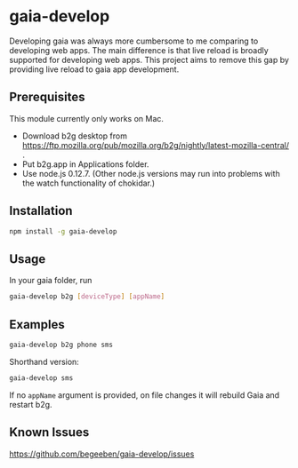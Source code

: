 # gaia-develop
Developing gaia was always more cumbersome to me comparing to developing web apps. The main difference is that live reload is broadly supported for developing web apps. This project aims to remove this gap by providing live reload to gaia app development.
## Prerequisites
This module currently only works on Mac.

* Download b2g desktop from https://ftp.mozilla.org/pub/mozilla.org/b2g/nightly/latest-mozilla-central/ .
* Put b2g.app in Applications folder.
* Use node.js 0.12.7. (Other node.js versions may run into problems with the watch functionality of chokidar.)

## Installation
```bash
npm install -g gaia-develop
```
## Usage
In your gaia folder, run
```bash
gaia-develop b2g [deviceType] [appName]
```
## Examples
```bash
gaia-develop b2g phone sms
```
Shorthand version:
```bash
gaia-develop sms
```
If no ```appName``` argument is provided, on file changes it will rebuild Gaia and restart b2g.
## Known Issues
https://github.com/begeeben/gaia-develop/issues
